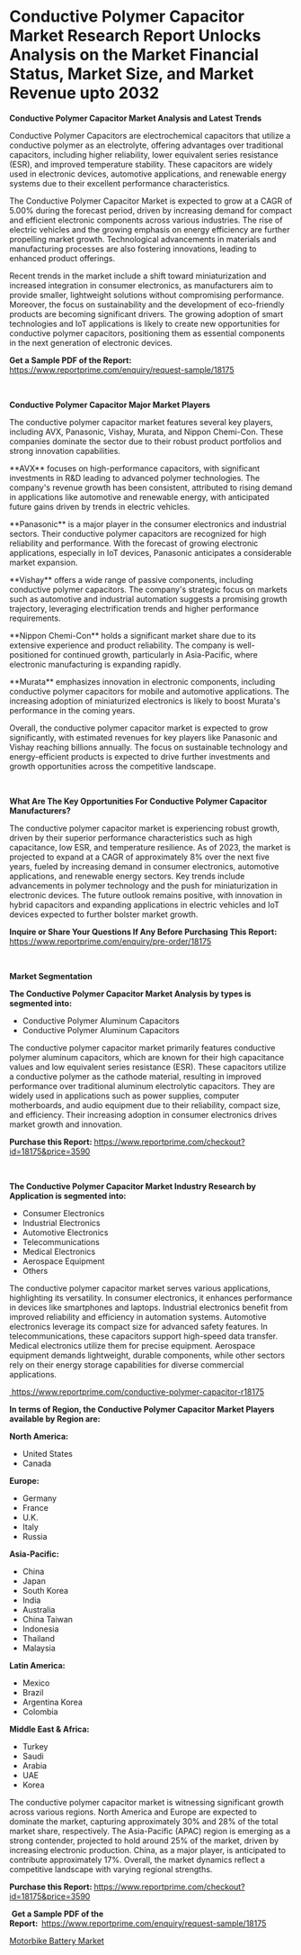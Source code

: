 <p><h1>Conductive Polymer Capacitor Market Research Report Unlocks Analysis on the Market Financial Status, Market Size, and Market Revenue upto 2032</h1></p><p><strong>Conductive Polymer Capacitor Market Analysis and Latest Trends</strong></p>
<p><p>Conductive Polymer Capacitors are electrochemical capacitors that utilize a conductive polymer as an electrolyte, offering advantages over traditional capacitors, including higher reliability, lower equivalent series resistance (ESR), and improved temperature stability. These capacitors are widely used in electronic devices, automotive applications, and renewable energy systems due to their excellent performance characteristics.</p><p>The Conductive Polymer Capacitor Market is expected to grow at a CAGR of 5.00% during the forecast period, driven by increasing demand for compact and efficient electronic components across various industries. The rise of electric vehicles and the growing emphasis on energy efficiency are further propelling market growth. Technological advancements in materials and manufacturing processes are also fostering innovations, leading to enhanced product offerings.</p><p>Recent trends in the market include a shift toward miniaturization and increased integration in consumer electronics, as manufacturers aim to provide smaller, lightweight solutions without compromising performance. Moreover, the focus on sustainability and the development of eco-friendly products are becoming significant drivers. The growing adoption of smart technologies and IoT applications is likely to create new opportunities for conductive polymer capacitors, positioning them as essential components in the next generation of electronic devices.</p></p>
<p><strong>Get a Sample PDF of the Report:&nbsp;</strong> <a href="https://www.reportprime.com/enquiry/request-sample/18175?utm_campaign=3547&utm_medium=2&utm_source=Github&utm_content=ia&utm_term=18032025&utm_id=conductive-polymer-capacitor">https://www.reportprime.com/enquiry/request-sample/18175</a></p>
<p>&nbsp;</p>
<p><strong>Conductive Polymer Capacitor Major Market Players</strong></p>
<p><p>The conductive polymer capacitor market features several key players, including AVX, Panasonic, Vishay, Murata, and Nippon Chemi-Con. These companies dominate the sector due to their robust product portfolios and strong innovation capabilities.</p><p>**AVX** focuses on high-performance capacitors, with significant investments in R&D leading to advanced polymer technologies. The company's revenue growth has been consistent, attributed to rising demand in applications like automotive and renewable energy, with anticipated future gains driven by trends in electric vehicles.</p><p>**Panasonic** is a major player in the consumer electronics and industrial sectors. Their conductive polymer capacitors are recognized for high reliability and performance. With the forecast of growing electronic applications, especially in IoT devices, Panasonic anticipates a considerable market expansion.</p><p>**Vishay** offers a wide range of passive components, including conductive polymer capacitors. The company's strategic focus on markets such as automotive and industrial automation suggests a promising growth trajectory, leveraging electrification trends and higher performance requirements.</p><p>**Nippon Chemi-Con** holds a significant market share due to its extensive experience and product reliability. The company is well-positioned for continued growth, particularly in Asia-Pacific, where electronic manufacturing is expanding rapidly.</p><p>**Murata** emphasizes innovation in electronic components, including conductive polymer capacitors for mobile and automotive applications. The increasing adoption of miniaturized electronics is likely to boost Murata's performance in the coming years.</p><p>Overall, the conductive polymer capacitor market is expected to grow significantly, with estimated revenues for key players like Panasonic and Vishay reaching billions annually. The focus on sustainable technology and energy-efficient products is expected to drive further investments and growth opportunities across the competitive landscape.</p></p>
<p>&nbsp;</p>
<p><strong>What Are The Key Opportunities For Conductive Polymer Capacitor Manufacturers?</strong></p>
<p><p>The conductive polymer capacitor market is experiencing robust growth, driven by their superior performance characteristics such as high capacitance, low ESR, and temperature resilience. As of 2023, the market is projected to expand at a CAGR of approximately 8% over the next five years, fueled by increasing demand in consumer electronics, automotive applications, and renewable energy sectors. Key trends include advancements in polymer technology and the push for miniaturization in electronic devices. The future outlook remains positive, with innovation in hybrid capacitors and expanding applications in electric vehicles and IoT devices expected to further bolster market growth.</p></p>
<p><strong>Inquire or Share Your Questions If Any Before Purchasing This Report:</strong> <a href="https://www.reportprime.com/enquiry/pre-order/18175?utm_campaign=3547&utm_medium=2&utm_source=Github&utm_content=ia&utm_term=18032025&utm_id=conductive-polymer-capacitor">https://www.reportprime.com/enquiry/pre-order/18175</a></p>
<p>&nbsp;</p>
<p><strong>Market Segmentation</strong></p>
<p><strong>The Conductive Polymer Capacitor Market Analysis by types is segmented into:</strong></p>
<p><ul><li>Conductive Polymer Aluminum Capacitors</li><li>Conductive Polymer Aluminum Capacitors</li></ul></p>
<p><p>The conductive polymer capacitor market primarily features conductive polymer aluminum capacitors, which are known for their high capacitance values and low equivalent series resistance (ESR). These capacitors utilize a conductive polymer as the cathode material, resulting in improved performance over traditional aluminum electrolytic capacitors. They are widely used in applications such as power supplies, computer motherboards, and audio equipment due to their reliability, compact size, and efficiency. Their increasing adoption in consumer electronics drives market growth and innovation.</p></p>
<p><strong>Purchase this Report:&nbsp;</strong><a href="https://www.reportprime.com/checkout?id=18175&price=3590&utm_campaign=3547&utm_medium=2&utm_source=Github&utm_content=ia&utm_term=18032025&utm_id=conductive-polymer-capacitor">https://www.reportprime.com/checkout?id=18175&price=3590</a></p>
<p>&nbsp;</p>
<p><strong>The Conductive Polymer Capacitor Market Industry Research by Application is segmented into:</strong></p>
<p><ul><li>Consumer Electronics</li><li>Industrial Electronics</li><li>Automotive Electronics</li><li>Telecommunications</li><li>Medical Electronics</li><li>Aerospace Equipment</li><li>Others</li></ul></p>
<p><p>The conductive polymer capacitor market serves various applications, highlighting its versatility. In consumer electronics, it enhances performance in devices like smartphones and laptops. Industrial electronics benefit from improved reliability and efficiency in automation systems. Automotive electronics leverage its compact size for advanced safety features. In telecommunications, these capacitors support high-speed data transfer. Medical electronics utilize them for precise equipment. Aerospace equipment demands lightweight, durable components, while other sectors rely on their energy storage capabilities for diverse commercial applications.</p></p>
<p><a href="https://www.reportprime.com/conductive-polymer-capacitor-r18175?utm_campaign=3547&utm_medium=2&utm_source=Github&utm_content=ia&utm_term=18032025&utm_id=conductive-polymer-capacitor">&nbsp;https://www.reportprime.com/conductive-polymer-capacitor-r18175</a></p>
<p><strong>In terms of Region, the Conductive Polymer Capacitor Market Players available by Region are:</strong></p>
<p>
    <p> <strong> North America: </strong>
        <ul>
            <li>United States</li>
            <li>Canada</li>
        </ul>
        </p> 
    <p> <strong> Europe: </strong>
        <ul>
            <li>Germany</li>
            <li>France</li>
            <li>U.K.</li>
            <li>Italy</li>
            <li>Russia</li>
        </ul>
        </p> 
    <p> <strong> Asia-Pacific: </strong>
        <ul>
            <li>China</li>
            <li>Japan</li>
            <li>South Korea</li>
            <li>India</li>
            <li>Australia</li>
            <li>China Taiwan</li>
            <li>Indonesia</li>
            <li>Thailand</li>
            <li>Malaysia</li>
        </ul>
        </p> 
    <p> <strong> Latin America: </strong>
        <ul>
            <li>Mexico</li>
            <li>Brazil</li>
            <li>Argentina Korea</li>
            <li>Colombia</li>
        </ul>
        </p> 
    <p> <strong> Middle East & Africa: </strong>
        <ul>
            <li>Turkey</li>
            <li>Saudi</li>
            <li>Arabia</li>
            <li>UAE</li>
            <li>Korea</li>
        </ul>
    </p>
    </p>
<p><p>The conductive polymer capacitor market is witnessing significant growth across various regions. North America and Europe are expected to dominate the market, capturing approximately 30% and 28% of the total market share, respectively. The Asia-Pacific (APAC) region is emerging as a strong contender, projected to hold around 25% of the market, driven by increasing electronic production. China, as a major player, is anticipated to contribute approximately 17%. Overall, the market dynamics reflect a competitive landscape with varying regional strengths.</p></p>
<p><strong>Purchase this Report: </strong><a href="https://www.reportprime.com/checkout?id=18175&price=3590&utm_campaign=3547&utm_medium=2&utm_source=Github&utm_content=ia&utm_term=18032025&utm_id=conductive-polymer-capacitor">https://www.reportprime.com/checkout?id=18175&price=3590</a></p>
<p>&nbsp;<strong>Get a Sample PDF of the Report:&nbsp;&nbsp;</strong><a href="https://www.reportprime.com/enquiry/request-sample/18175?utm_campaign=3547&utm_medium=2&utm_source=Github&utm_content=ia&utm_term=18032025&utm_id=conductive-polymer-capacitor">https://www.reportprime.com/enquiry/request-sample/18175</a></p>
<p><strong></strong></p>
<p><p><a href="https://github.com/ancsyanagha/Market-Research-Report-List-1/blob/main/motorbike-battery-market.md?utm_campaign=3547&utm_medium=2&utm_source=Github&utm_content=ia&utm_term=18032025&utm_id=conductive-polymer-capacitor">Motorbike Battery Market</a></p></p>